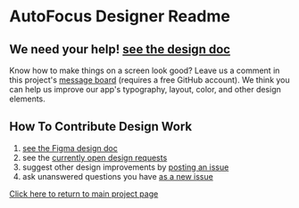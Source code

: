 # AutoFocus Designer Readme

## We need your help! [see the design doc](https://www.figma.com/file/xLQLwhw01n12pKgAnRt8Pt/AutoFocus-Design-Doc?node-id=0%3A1)

Know how to make things on a screen look good? Leave us a comment in this project's [message board](https://github.com/avidrucker/autofocus-exp/issues) (requires a free GitHub account). We think you can help us improve our app's typography, layout, color, and other design elements.

## How To Contribute Design Work

1. [see the Figma design doc](https://www.figma.com/file/xLQLwhw01n12pKgAnRt8Pt/AutoFocus-Design-Doc?node-id=0%3A1)
2. see the [currently open design requests](https://github.com/avidrucker/autofocus-exp/issues?q=is%3Aissue+label%3Adesign+-milestone%3Aicebox+is%3Aopen)
3. suggest other design improvements by [posting an issue](https://github.com/avidrucker/autofocus-exp/issues/new)
4. ask unanswered questions you have [as a new issue](https://github.com/avidrucker/autofocus-exp/issues/new)

[Click here to return to main project page](https://github.com/avidrucker/autofocus-exp)

